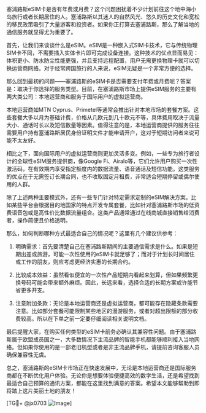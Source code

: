 塞浦路斯eSIM卡是否有年费或月费？这个问题困扰着不少计划前往这个地中海小岛旅行或者长期居住的人。塞浦路斯以其迷人的自然风光、悠久的历史文化和宽松的移民政策吸引了大量游客和投资者。如果你正打算去塞浦路斯，那么了解当地的通信服务就显得尤为重要了。

首先，让我们来谈谈什么是eSIM。eSIM是一种嵌入式SIM卡技术，它与传统物理SIM卡不同，不需要插入实体卡片即可完成设备连接。这种技术的优点显而易见：体积更小、防水防尘性能更强，并且支持远程配置，用户无需更换物理卡就可以切换运营商网络。对于经常跨国旅行的人来说，eSIM无疑是一个非常方便的选择。

那么回到最初的问题——塞浦路斯的eSIM卡是否需要支付年费或月费呢？答案是：取决于你选择的服务类型。目前，在塞浦路斯市场上提供eSIM服务的主要有两大类公司：本地运营商和服务于国际用户的虚拟运营商。

本地运营商如MTN Cyprus、Primetel等通常会推出针对本地市场的套餐方案。这些套餐大多以月为基础计费，价格从几欧元到几十欧元不等，具体费用取决于流量大小、通话时长以及短信数量等因素。值得注意的是，本地运营商提供的服务往往需要用户持有塞浦路斯居民身份证明文件才能申请开户，这对于短期访问者来说可能不太友好。

相比之下，面向国际用户的虚拟运营商则更加灵活多变。例如，一些专为旅行者设计的全球性eSIM服务提供商，像Google Fi、Airalo等，它们允许用户购买一次性激活码，在有效期内享受指定额度内的数据流量、语音通话及短信功能。这类服务的优点在于无需签订长期合同，也不收取固定月租费，非常适合短期停留或偶尔使用的人群。

除了上述两种主要模式外，还有一些专门针对特定需求定制的eSIM解决方案。比如某些平台会根据目的地国家的特点开发专属套餐，比如针对塞浦路斯市场的低资费语音包或是高性价比数据流量组合。这类产品通常通过在线商城直接销售给消费者，操作简便且价格透明。

那么，如何判断哪种方式最适合自己的情况呢？这里有几个建议供参考：

1. 明确需求：首先要清楚自己在塞浦路斯期间的主要通信需求是什么。如果是短期出差或旅游，可能一次性使用的eSIM卡就足够了；而对于计划长时间居住或工作的朋友，则应考虑更经济实惠的长期合约。

2. 比较成本效益：虽然看似便宜的一次性产品短期内看起来划算，但如果频繁更换号码可能会带来额外麻烦。因此，长远来看，选择合适的长期方案或许能节省更多开支。

3. 注意附加条款：无论是本地运营商还是虚拟运营商，都可能存在隐藏条款需要注意。比如部分套餐可能限制某些地区的漫游服务，或者对超出限额的部分收费较高。所以在下单之前一定要仔细阅读相关说明文档。

最后提醒大家，在购买任何类型的eSIM卡前务必确认其兼容性问题。由于塞浦路斯属于欧盟成员国之一，大多数情况下主流品牌的智能手机都能够顺利接入当地网络。但如果你使用的是一部老旧机型或者是非主流品牌手机，请提前咨询客服人员确保兼容性无虞。

总之，塞浦路斯的eSIM卡市场正在快速发展中，无论是本地运营商还是国际服务商都在不断优化用户体验。无论你是想要体验便捷高效的数字生活，还是希望找到最适合自己预算的通讯方案，都能在这里找到满意的答案。希望本文能够帮助到即将踏上这片美丽土地的朋友！

[TG💪+ @jx0703 ![Image](https://github.com/user-attachments/assets/dbca1d08-cadb-493c-b0ec-ad6f7a83f270)]
